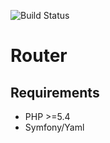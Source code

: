 ![Build Status](https://travis-ci.org/JosiLopera/miniRouter.svg?branch=master) 

# Router

## Requirements

* PHP >=5.4
* Symfony/Yaml
